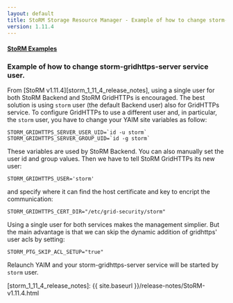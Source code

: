 ```yaml
---
layout: default
title: StoRM Storage Resource Manager - Example of how to change storm-gridhttps-server service user
version: 1.11.4
---
```


#### [StoRM Examples]({{site.baseurl}}/documentation/examples/)

### Example of how to change storm-gridhttps-server service user.

From [StoRM v1.11.4][storm_1_11_4_release_notes], using a single user for both StoRM Backend and StoRM GridHTTPs is encouraged. The best solution is using ```storm``` user (the default Backend user) also for GridHTTPs service.
To configure GridHTTPs to use a different user and, in particular, the ```storm``` user, you have to change your YAIM site variables as follow:

	STORM_GRIDHTTPS_SERVER_USER_UID=`id -u storm`
	STORM_GRIDHTTPS_SERVER_GROUP_UID=`id -g storm`

These variables are used by StoRM Backend. You can also manually set the user id and group values.
Then we have to tell StoRM GridHTTPs its new user:

	STORM_GRIDHTTPS_USER='storm'

and specify where it can find the host certificate and key to encript the communication:

	STORM_GRIDHTTPS_CERT_DIR="/etc/grid-security/storm"

Using a single user for both services makes the management simplier.
But the main advantage is that we can skip the dynamic addition of gridhttps' user acls by setting:

	STORM_PTG_SKIP_ACL_SETUP="true"

Relaunch YAIM and your storm-gridhttps-server service will be started by ```storm``` user.


[storm_1_11_4_release_notes]: {{ site.baseurl }}/release-notes/StoRM-v1.11.4.html